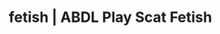 ---
categories:
- POV Erotica
- Erotic Audiobooks
- Self-Pleasure
- Scat Fetish
- Alt Aesthetic
image: /assets/images/1747714217939.jpg
layout: post
schema:
  description: Premium adult content featuring ABDL Play, Scat Fetish. High-quality
    artwork with erotic themes.
  keywords:
  - ASMR Porn
  - NSFW Art
  - Femdom
  - ABDL Play
  - Self-Pleasure
  - Queer Kinks
  - Scat Fetish
  name: 1747714217939 | ABDL Play Scat Fetish
  type: VisualArtwork
seo:
  description: Featured content with exclusive Scat Fetish, ABDL Play. HD images available.
  keywords: Scat Fetish, ABDL Play
  og_image: /assets/images/1747714217939.jpg
  schema_type: VisualArtwork
tags:
- '#fetish'
- ABDL Play
- Scat Fetish
title: fetish | ABDL Play Scat Fetish
---